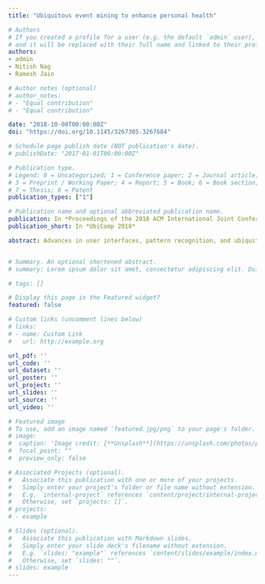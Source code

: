 ```yaml
---
title: "Ubiquitous event mining to enhance personal health"

# Authors
# If you created a profile for a user (e.g. the default `admin` user), write the username (folder name) here 
# and it will be replaced with their full name and linked to their profile.
authors:
- admin
- Nitish Nag
- Ramesh Jain

# Author notes (optional)
# author_notes:
# - "Equal contribution"
# - "Equal contribution"

date: "2018-10-08T00:00:00Z"
doi: "https://doi.org/10.1145/3267305.3267684"

# Schedule page publish date (NOT publication's date).
# publishDate: "2017-01-01T00:00:00Z"

# Publication type.
# Legend: 0 = Uncategorized; 1 = Conference paper; 2 = Journal article;
# 3 = Preprint / Working Paper; 4 = Report; 5 = Book; 6 = Book section;
# 7 = Thesis; 8 = Patent
publication_types: ["1"]

# Publication name and optional abbreviated publication name.
publication: In *Proceedings of the 2018 ACM International Joint Conference and 2018 International Symposium on Pervasive and Ubiquitous Computing and Wearable Computers*
publication_short: In *UbiComp 2018*

abstract: Advances in user interfaces, pattern recognition, and ubiquitous computing continue to pave the way for better navigation towards our health goals. Quantitative methods which can guide us towards our personal health goals will help us optimize our daily life actions, and environmental exposures. Ubiquitous computing is essential for monitoring these factors and actuating timely interventions in all relevant circumstances. We need to combine the events recognized by different ubiquitous systems and derive actionable causal relationships from an event ledger. Understanding of user habits and health should be teleported between applications rather than these systems working in silos, allowing systems to find the optimal guidance medium for required interventions. We propose a method through which applications and devices can enhance the user experience by leveraging event relationships, leading the way to more relevant, useful, and, most importantly, pleasurable health guidance experience.


# Summary. An optional shortened abstract.
# summary: Lorem ipsum dolor sit amet, consectetur adipiscing elit. Duis posuere tellus ac convallis placerat. Proin tincidunt magna sed ex sollicitudin condimentum.

# tags: []

# Display this page in the Featured widget?
featured: false

# Custom links (uncomment lines below)
# links:
# - name: Custom Link
#   url: http://example.org

url_pdf: ''
url_code: ''
url_dataset: ''
url_poster: ''
url_project: ''
url_slides: ''
url_source: ''
url_video: ''

# Featured image
# To use, add an image named `featured.jpg/png` to your page's folder. 
# image:
#  caption: 'Image credit: [**Unsplash**](https://unsplash.com/photos/pLCdAaMFLTE)'
#  focal_point: ""
#  preview_only: false

# Associated Projects (optional).
#   Associate this publication with one or more of your projects.
#   Simply enter your project's folder or file name without extension.
#   E.g. `internal-project` references `content/project/internal-project/index.md`.
#   Otherwise, set `projects: []`.
# projects:
# - example

# Slides (optional).
#   Associate this publication with Markdown slides.
#   Simply enter your slide deck's filename without extension.
#   E.g. `slides: "example"` references `content/slides/example/index.md`.
#   Otherwise, set `slides: ""`.
# slides: example
---
```

